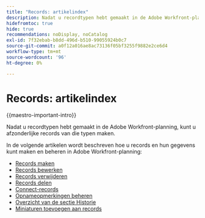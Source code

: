 ```yaml
---
title: "Records: artikelindex"
description: Nadat u recordtypen hebt gemaakt in de Adobe Workfront-planning, kunt u afzonderlijke records van die typen maken. In de volgende artikelen wordt beschreven hoe u records en de bijbehorende informatie kunt maken en beheren in Adobe Workfront-planning.
hidefromtoc: true
hide: true
recommendations: noDisplay, noCatalog
exl-id: 7f32ebab-b8dd-496d-b510-99055924b0c7
source-git-commit: a0f12a016ae8ac73136f05bf3255f9882e2ce6d4
workflow-type: tm+mt
source-wordcount: '96'
ht-degree: 0%

---
```


<!-- update the metadata with real information when making this available in TOC and in the left nav
---
title: The architecture and fields of Adobe Maestro
description: The following articles describe how you can create and manage records in Adobe Maestro. 
hidefromtoc: yes
author: Alina
feature: Work Management
role: User
hide: yes
---
-->

# Records: artikelindex

{{maestro-important-intro}}

Nadat u recordtypen hebt gemaakt in de Adobe Workfront-planning, kunt u afzonderlijke records van die typen maken.

In de volgende artikelen wordt beschreven hoe u records en hun gegevens kunt maken en beheren in Adobe Workfront-planning:

* [Records maken](/help/quicksilver/maestro/records/create-records.md)
* [Records bewerken](/help/quicksilver/maestro/records/edit-records.md)
* [Records verwijderen](/help/quicksilver/maestro/records/delete-records.md)
* [Records delen](/help/quicksilver/maestro/records/share-records.md)
* [Connect-records](/help/quicksilver/maestro/records/connect-records.md)
* [Opnameopmerkingen beheren](/help/quicksilver/maestro/records/manage-record-comments.md)
* [Overzicht van de sectie Historie](/help/quicksilver/maestro/records/history-section-overview.md)
* [Miniaturen toevoegen aan records](/help/quicksilver/maestro/records/add-thumbnails-to-records.md)

